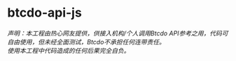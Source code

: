 # btcdo-api-js

###### 声明：本工程由热心网友提供，供接入机构/个人调用Btcdo API参考之用，代码可自由使用，但未经全面测试，Btcdo不承担任何连带责任。<br>使用本工程中代码造成的任何后果完全自负。
